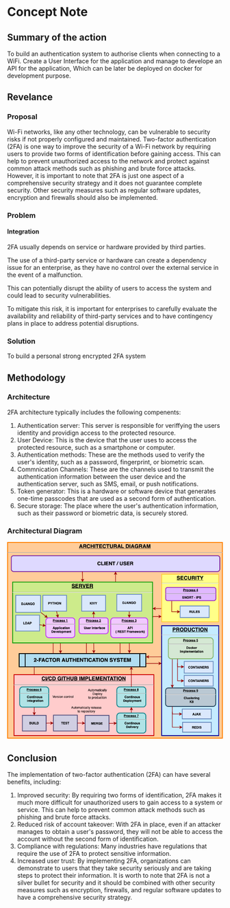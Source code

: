 # Concept Note

## Summary of the action
To build an authentication system to authorise clients when connecting to a WiFi. Create a User Interface for the application and manage to develope an API for the application, Which can be later be deployed on docker for development purpose.


## Revelance
### Proposal
Wi-Fi networks, like any other technology, can be vulnerable to security risks if not properly configured and maintained. Two-factor authentication (2FA) is one way to improve the security of a Wi-Fi network by requiring users to provide two forms of identification before gaining access. This can help to prevent unauthorized access to the network and protect against common attack methods such as phishing and brute force attacks. However, it is important to note that 2FA is just one aspect of a comprehensive security strategy and it does not guarantee complete security. Other security measures such as regular software updates, encryption and firewalls should also be implemented.

### Problem
#### Integration
2FA usually depends on service or hardware provided by third parties. 

The use of a third-party service or hardware can create a dependency issue for an enterprise, as they have no control over the external service in the event of a malfunction.

This can potentially disrupt the ability of users to access the system and could lead to security vulnerabilities.

To mitigate this risk, it is important for enterprises to carefully evaluate the availability and reliability of third-party services and to have contingency plans in place to address potential disruptions.

### Solution
To build a personal strong encrypted 2FA system 

## Methodology
### Architecture
2FA architecture typically includes the following compenents:

1. Authentication server: This server is responsible for veriffying the users identity and providign access to the protected resource.
2. User Device: This is the device that the user uses to access the protected resource, such as a smartphone or computer.
3. Authentication methods: These are the methods used to verify the user's identity, such as a password, fingerprint, or biometric scan.
4. Commnication Channels: These are the channels used to transmit the authentication information between the user device and the authentication server, such as SMS, email, or push notifications.
5. Token generator: This is a hardware or software device that generates one-time passcodes that are used as a second form of authentication.
6. Secure storage: The place where the user's authentication information, such as their password or biometric data, is securely stored.

### Architectural Diagram 
<img src="https://github.com/sarankirthic/Project_Dr1pDr0p/blob/main/Architectural_Diagram.png" alt="architecture diagram">

## Conclusion
The implementation of two-factor authentication (2FA) can have several benefits, including:

1. Improved security: By requiring two forms of identification, 2FA makes it much more difficult for unauthorized users to gain access to a system or service. This can help to prevent common attack methods such as phishing and brute force attacks.
2. Reduced risk of account takeover: With 2FA in place, even if an attacker manages to obtain a user's password, they will not be able to access the account without the second form of identification.
3. Compliance with regulations: Many industries have regulations that require the use of 2FA to protect sensitive information.
4. Increased user trust: By implementing 2FA, organizations can demonstrate to users that they take security seriously and are taking steps to protect their information.
It is worth to note that 2FA is not a silver bullet for security and it should be combined with other security measures such as encryption, firewalls, and regular software updates to have a comprehensive security strategy.
